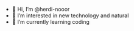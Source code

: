 - 👋 Hi, I’m @herdi-nooor
- 👀 I’m interested in new technology and natural
- 🌱 I’m currently learning coding

<!---
herdi-nooor/herdi-nooor is a ✨ special ✨ repository because its `README.md` (this file) appears on your GitHub profile.
You can click the Preview link to take a look at your changes.
--->
